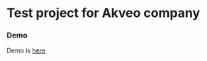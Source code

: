 # Test project for Akveo company

### Demo
Demo is [here](https://s3-us-west-2.amazonaws.com/alena.kernazhytskaya/akveo/index.html)
